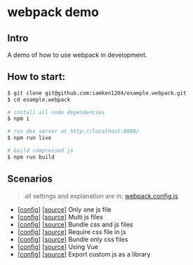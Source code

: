 # webpack demo

## Intro
A demo of how to use webpack in development.

## How to start:
```bash
$ git clone git@github.com:iamken1204/example.webpack.git
$ cd example.webpack

# install all node dependencies
$ npm i

# run dev server at http://localhost:8080/
$ npm run live

# build compressed js
$ npm run build
```

## Scenarios
> all settings and explanation are in:
[webpack.config.js](https://github.com/iamken1204/example.webpack/blob/master/webpack.config.js)

* [[config](https://github.com/iamken1204/example.webpack/blob/master/webpack.config.js#L14)] [[source](https://github.com/iamken1204/example.webpack/tree/master/src/oneJS)] Only one js file
* [[config](https://github.com/iamken1204/example.webpack/blob/master/webpack.config.js#L15)] [[source](https://github.com/iamken1204/example.webpack/tree/master/src/multiJS)] Multi js files
* [[config](https://github.com/iamken1204/example.webpack/blob/master/webpack.config.js#L16)] [[source](https://github.com/iamken1204/example.webpack/tree/master/src/cssJS)] Bundle css and js files
* [[config](https://github.com/iamken1204/example.webpack/blob/master/webpack.config.js#L17)] [[source](https://github.com/iamken1204/example.webpack/tree/master/src/cssInJS)] Require css file in js
* [[config](https://github.com/iamken1204/example.webpack/blob/master/webpack.config.js#L18)] [[source](https://github.com/iamken1204/example.webpack/tree/master/src/onlyCSS)] Bundle only css files
* [[config](https://github.com/iamken1204/example.webpack/blob/master/webpack.config.js#L19)] [[source](https://github.com/iamken1204/example.webpack/tree/master/src/vue)] Using Vue
* [[config](https://github.com/iamken1204/example.webpack/blob/master/webpack.config.js#L20)] [[source](https://github.com/iamken1204/example.webpack/tree/master/src/mylib)] Export custom js as a library
